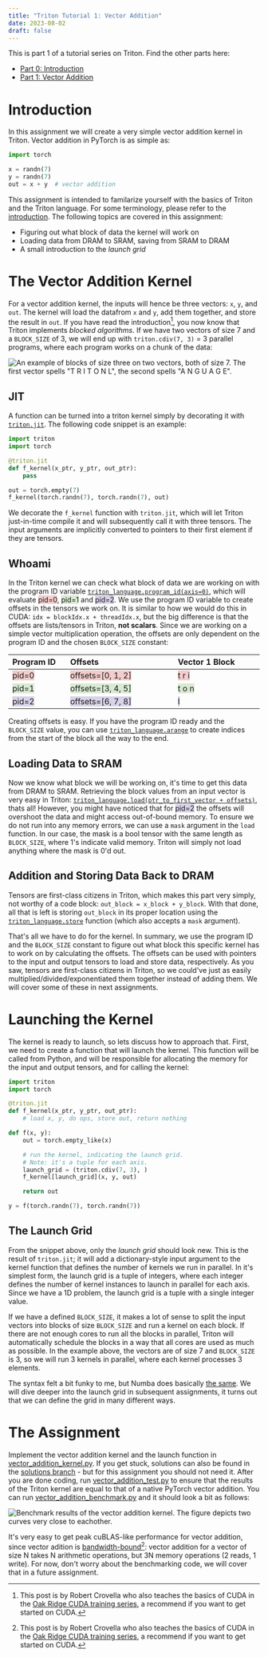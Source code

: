```yaml
---
title: "Triton Tutorial 1: Vector Addition"
date: 2023-08-02
draft: false
---
```


This is part 1 of a tutorial series on Triton. Find the other parts here:

- [Part 0: Introduction](https://lweitkamp.github.io/posts/triton_tutorial_0_introduction/)
- [Part 1: Vector Addition](https://lweitkamp.github.io/posts/triton_tutorial_1_vector_addition/)

# Introduction

In this assignment we will create a very simple vector addition kernel in Triton.
Vector addition in PyTorch is as simple as:
```python
import torch

x = randn(7)
y = randn(7)
out = x + y  # vector addition
```
This assignment is intended to familarize yourself with the basics of Triton and the Triton language.
For some terminology, please refer to the [introduction](https://lweitkamp.github.io/posts/triton_tutorial_0_introduction/).
The following topics are covered in this assignment:
- Figuring out what block of data the kernel will work on
- Loading data from DRAM to SRAM, saving from SRAM to DRAM
- A small introduction to the *launch grid*

# The Vector Addition Kernel
For a vector addition kernel, the inputs will hence be three vectors: `x`, `y`, and `out`.
The kernel  will load the datafrom `x` and `y`, add them together, and store the result in `out`.
If you have read the introduction[^1], you now know that Triton implements *blocked algorithms*. If we have two vectors of size 7 and a `BLOCK_SIZE` of 3, we will end up with `triton.cdiv(7, 3)` = 3 parallel programs, where each program works on a chunk of the data:

![An example of blocks of size three on two vectors, both of size 7. The first vector spells "T R I T O N L", the second spells "A N G U A G E".](/img/triton/triton_lang_blocked.svg)

## JIT
A function can be turned into a triton kernel simply by decorating it with [`triton.jit`](https://triton-lang.org/main/python-api/generated/triton.jit.html#triton.jit). The following code snippet is an example:

```python
import triton
import torch

@triton.jit
def f_kernel(x_ptr, y_ptr, out_ptr):
    pass

out = torch.empty(7)
f_kernel(torch.randn(7), torch.randn(7), out)
```
We decorate the `f_kernel` function with `triton.jit`, which will let Triton just-in-time compile it and will subsequently call it with three tensors. The input arguments are implicitly converted to pointers to their first element if they are tensors.

## Whoami
In the Triton kernel we can check what block of data we are working on with the program ID variable [`triton_language.program_id(axis=0)`](https://triton-lang.org/main/python-api/generated/triton.language.program_id.html#triton.language.program_id), which will evaluate <span style="background-color:#f4ccccff">pid=0</span>, <span style="background-color:#d9ead3ff">pid=1</span> and <span style="background-color:#d9d2e9ff">pid=2</span>.
We use the program ID variable to create offsets in the tensors we work on. It is similar to how we would do this in CUDA: `idx = blockIdx.x + threadIdx.x`, but the big difference is that the offsets are lists/tensors in Triton, **not scalars**.
Since we are working on a simple vector multiplication operation, the offsets are only dependent on the program ID and the chosen `BLOCK_SIZE` constant:

| <div style="width:100px">Program ID</div> | <div style="width:200px">Offsets</div> | <div style="width:200px">Vector 1 Block</div> | <div style="width:200px">Vector 2 Block</div> |
| :-- | :------ | :------------ | :------------ |
| <span style="background-color:#f4ccccff">pid=0</span> | <span style="background-color:#f4ccccff">offsets=[0, 1, 2]</span> | <span style="background-color:#f4ccccff">t r i</span> | <span style="background-color:#f4ccccff">a n g</span>  |
| <span style="background-color:#d9ead3ff">pid=1</span> | <span style="background-color:#d9ead3ff">offsets=[3, 4, 5]</span> | <span style="background-color:#d9ead3ff">t o n</span> | <span style="background-color:#d9ead3ff">u a g</span>  |
| <span style="background-color:#d9d2e9ff">pid=2</span> | <span style="background-color:#d9d2e9ff">offsets=[6, 7, 8]</span> | <span style="background-color:#d9d2e9ff">l</span> | <span style="background-color:#d9d2e9ff">e</span>  |

Creating offsets is easy. If you have the program ID ready and the `BLOCK_SIZE` value, you can use [`triton_language.arange`](https://triton-lang.org/main/python-api/generated/triton.language.arange.html) to create indices from the start of the block all the way to the end.

## Loading Data to SRAM
Now we know what block we will be working on, it's time to get this data from DRAM to SRAM.
Retrieving the block values from an input vector is very easy in Triton: [`triton_language.load(ptr_to_first_vector + offsets)`](https://triton-lang.org/main/python-api/generated/triton.language.load.html), thats all!
However, you might have noticed that for <span style="background-color:#d9d2e9ff">pid=2</span> the offsets will overshoot the data and might access out-of-bound memory.
To ensure we do not run into any memory errors, we can use a `mask` argument in the `load` function. In our case, the mask is a bool tensor with the same length as `BLOCK_SIZE`, where 1's indicate valid memory. Triton will simply not load anything where the mask is 0'd out.

## Addition and Storing Data Back to DRAM
Tensors are first-class citizens in Triton, which makes this part very simply, not worthy of a code block: `out_block = x_block + y_block`.
With that done, all that is left is storing `out_block` in its proper location using the [`triton_language.store`](https://triton-lang.org/main/python-api/generated/triton.language.store.html) function (which also accepts a `mask` argument).

That's all we have to do for the kernel. In summary, we use the program ID and the `BLOCK_SIZE` constant to figure out what block this specific kernel has to work on by calculating the offsets. The offsets can be used with pointers to the input and output tensors to load and store data, respectively. As you saw, tensors are first-class citizens in Triton, so we could've just as easily multiplied/divided/exponentiated them together instead of adding them. We will cover some of these in next assignments.


# Launching the Kernel
The kernel is ready to launch, so lets discuss how to approach that. First, we need to create a function that will launch the kernel. This function will be called from Python, and will be responsible for allocating the memory for the input and output tensors, and for calling the kernel:

```python
import triton
import torch

@triton.jit
def f_kernel(x_ptr, y_ptr, out_ptr):
	# load x, y, do ops, store out, return nothing

def f(x, y):
	out = torch.empty_like(x)

	# run the kernel, indicating the launch grid.
	# Note: it's a tuple for each axis.
	launch_grid = (triton.cdiv(7, 3), )
	f_kernel[launch_grid](x, y, out)

	return out

y = f(torch.randn(7), torch.randn(7))
```

## The Launch Grid
From the snippet above, only the *launch grid* should look new.
This is the result of `triton.jit`; it will add a dictionary-style input argument to the kernel function that defines the number of kernels we run in parallel.
In it's simplest form, the launch grid is a tuple of integers, where each integer defines the number of kernel instances to launch in parallel for each axis.
Since we have a 1D problem, the launch grid is a tuple with a single integer value.


If we have a defined `BLOCK_SIZE`, it makes a lot of sense to split the input vectors into blocks of size `BLOCK_SIZE` and run a kernel on each block.
If there are not enough cores to run all the blocks in parallel, Triton will automatically schedule the blocks in a way that all cores are used as much as possible.
In the example above, the vectors are of size 7 and `BLOCK_SIZE` is 3, so we will run 3 kernels in parallel, where each kernel processes 3 elements.


The syntax felt a bit funky to me, but Numba does basically [the same](https://numba.pydata.org/numba-doc/dev/cuda/kernels.html). We will dive deeper into the launch grid in subsequent assignments, it turns out that we can define the grid in many different ways.

# The Assignment
Implement the vector addition kernel and the launch function in [vector_addition_kernel.py](https://github.com/lweitkamp/triton_tutorial/blob/main/vector_addition/vector_addition_kernel.py). If you get stuck, solutions can also be found in the [solutions branch](https://github.com/lweitkamp/triton_tutorial/tree/solutions) - but for this assignment you should not need it. After you are done coding, run [vector_addition_test.py](https://github.com/lweitkamp/triton_tutorial/blob/main/vector_addition/vector_addition_test.py) to ensure that the results of the Triton kernel are equal to that of a native PyTorch vector addition. You can run [vector_addition_benchmark.py](https://github.com/lweitkamp/triton_tutorial/blob/main/vector_addition/vector_addition_benchmark.py) and it should look a bit as follows:

![Benchmark results of the vector addition kernel. The figure depicts two curves very close to eachother.](/img/triton/vector-add-performance.png)

It's very easy to get peak cuBLAS-like performance for vector addition, since vector adition is [bandwidth-bound](https://forums.developer.nvidia.com/t/sequential-code-is-faster-than-parallel-how-is-it-possible/44165/2)[^1]: vector addition for a vector of size N takes N arithmetic operations, but 3N memory operations (2 reads, 1 write). For now, don't worry about the benchmarking code, we will cover that in a future assignment.


[^1]: This post is by Robert Crovella who also teaches the basics of CUDA in the [Oak Ridge CUDA training series](https://www.olcf.ornl.gov/cuda-training-series/), a recommend if you want to get started on CUDA.